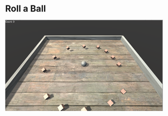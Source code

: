 # Roll a Ball

![Alt text](https://github.com/jackiequijada/Game2/blob/master/Screenshots/screenshot.png "screenshot")

